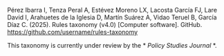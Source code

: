 Pérez Ibarra I, Tenza Peral A, Estévez Moreno LX, Lacosta García FJ, Lare David I, Arahuetes de la Iglesia D, Martín Suárez A, Vidao Teruel B, García Díaz C. (2025). Rules taxonomy (v4.0) [Computer software]. GitHub. https://github.com/username/rules-taxonomy

This taxonomy is currently under review by the * *Policy Studies Journal* *.
